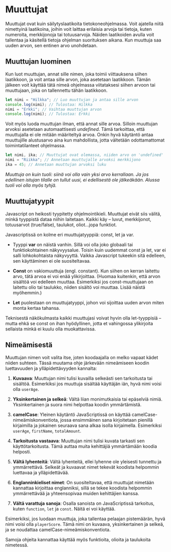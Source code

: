 # Muuttujat

Muuttujat ovat kuin säilytyslaatikoita tietokoneohjelmassa. Voit ajatella niitä nimettyinä laatikoina, joihin voit laittaa erilaisia arvoja tai tietoja, kuten numeroita, merkkijonoja tai totuusarvoja. Näiden laatikoiden avulla voit tallentaa ja käsitellä tietoja ohjelman suorituksen aikana. Kun muuttuja saa uuden arvon, sen entinen arvo unohdetaan.

## Muuttujan luominen

Kun luot muuttujan, annat sille nimen, joka toimii viittauksena siihen laatikkoon, ja voit antaa sille arvon, joka asetetaan laatikkoon. Tämän jälkeen voit käyttää tätä nimeä ohjelmassa viitataksesi siihen arvoon tai muuttujaan, joka on tallennettu tähän laatikkoon.

```js
let nimi = "Hilkka"; // Luo muuttujan ja antaa sille arvon
console.log(nimi); // Tulostaa: Hilkka
nimi = "Erkki"; // Vaihtaa muuttujan arvon
console.log(nimi); // Tulostaa: Erkki
```

Voit myös luoda muuttujan ilman, että annat sille arvoa. Silloin muuttujan arvoksi asetetaan automaattisesti _undefined_. Tämä tarkoittaa, että muuttujalla ei ole mitään määriteltyä arvoa. Onkin hyvä käytäntö antaa muuttujille alustusarvo aina kun mahdollista, jotta vältetään odottamattomat toimintatilanteet ohjelmassa.

```js
let nimi, ika; // Muuttujat ovat olemassa, niiden arvo on 'undefined'
nimi = "Riikka"; // Annetaan muuttujalle arvoksi merkkijono
ika = 45; // Annetaan muuttujan arvoksi luku
```

_Muuttuja on kuin tuoli: siinä voi olla vain yksi arvo kerrallaan. Ja jos edellinen istujan tilalle on tullut uusi, ei edellisestä ole jälkeäkään. Alussa tuoli voi olla myös tyhjä._

## Muuttujatyypit

Javascript on heikosti tyypitetty ohjelmointikieli. Muuttujat eivät siis välitä, minkä tyyppistä dataa niihin laitetaan. Kaikki käy – luvut, merkkijonot, totuusarvot (true/false), taulukot, oliot...jopa funktiot.

Javascriptissä on kolme eri muuttujatyyppiä: const, let ja var.

- Tyyppi **var** on näistä vanhin. Sillä voi olla joko globaali tai funktiokohtainen näkyvyysalue. Toisin kuin uudemmat const ja let, var ei salli lohkokohtaista näkyvyyttä. Vaikka Javascript tukeekin sitä edelleen, sen käyttäminen ei ole suositeltavaa.

- **Const** on vakiomuuttuja (engl. constant). Kun siihen on kerran laitettu arvo, tätä arvoa ei voi enää ylikirjoittaa. (Huomaa kuitenkin, että arvon sisältöä voi edelleen muuttaa. Esimerkiksi jos const-muuttujaan on laitettu olio tai taulukko, niiden sisältö voi muuttaa. Lisää näistä myöhemmin.)

- **Let** puolestaan on muuttujatyyppi, johon voi sijoittaa uuden arvon miten monta kertaa tahansa.

Teknisestä näkökulmasta kaikki muuttujasi voivat hyvin olla let-tyyppisiä – mutta ehkä se const on ihan hyödyllinen, jotta et vahingossa ylikirjoita sellaista minkä ei kuulu olla muokattavissa.

## Nimeämisestä

Muuttujan nimen voit valita itse, joten koodaajalla on melko vapaat kädet niiden suhteen. Tässä muutama ohje järkevään nimeämiseen koodin luettavuuden ja ylläpidettävyyden kannalta:

1. **Kuvaava**: Muuttujan nimi tulisi kuvailla selkeästi sen tarkoitusta tai sisältöä. Esimerkiksi jos muuttuja sisältää käyttäjän iän, hyvä nimi voisi olla `userAge`.

2. **Yksinkertainen ja selkeä**: Vältä liian monimutkaisia tai epäselviä nimiä. Yksinkertainen ja suora nimi helpottaa koodin ymmärtämistä.

3. **camelCase**: Yleinen käytäntö JavaScriptissä on käyttää camelCase-nimeämiskonventiota, jossa ensimmäinen sana kirjoitetaan pienillä kirjaimilla ja jokainen seuraava sana alkaa isolla kirjaimella. Esimerkiksi `userAge`, `firstName`, `totalAmount`.

4. **Tarkoitusta vastaava**: Muuttujan nimi tulisi kuvata tarkasti sen käyttötarkoitusta. Tämä auttaa muita kehittäjiä ymmärtämään koodia helposti.

5. **Vältä lyhenteitä**: Vältä lyhenteitä, ellei lyhenne ole yleisesti tunnettu ja ymmärrettävä. Selkeät ja kuvaavat nimet tekevät koodista helpommin luettavaa ja ylläpidettävää.

6. **Englanninkieliset nimet**: On suositeltavaa, että muuttujat nimetään kannattaa kirjoittaa englanniksi, sillä se tekee koodista helpommin ymmärrettävää ja yhteensopivaa muiden kehittäjien kanssa.

7. **Vältä varattuja sanoja**: Osalla sanoista on JavaScriptissä tarkoitus, kuten `function`, `let` ja `const`. Näitä ei voi käyttää.

Esimerkiksi, jos luodaan muuttuja, joka tallentaa pelaajan pistemäärän, hyvä nimi voisi olla `playerScore`. Tämä nimi on kuvaava, yksinkertainen ja selkeä, ja se noudattaa camelCase-nimeämiskonventiota.

Samoja ohjeita kannattaa käyttää myös funktioita, olioita ja taulukoita nimetessä.
